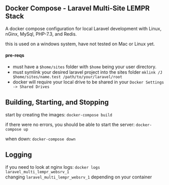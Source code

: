 ## Docker Compose - Laravel Multi-Site LEMPR Stack
A docker compose configuration for local Laravel development with Linux, nGinx, MySql, PHP-7.3, and Redis.

this is used on a windows system, have not tested on Mac or Linux yet.

#### pre-reqs

- must have a ```$home/sites``` folder with ```$home``` being your user directory.
- must symlink your desired laravel project into the sites folder ```mklink /J $home/sites/name.test /path/to/your/laravel/root```
- docker will require your local drive to be shared in your ```Docker Settings -> Shared Drives```



## Building, Starting, and Stopping

start by creating the images:
```docker-compose build```

if there were no errors, you should be able to start the server:
```docker-compose up```

when down:
```docker-compose down```


## Logging
if you need to look at nginx logs:
```docker logs laravel_multi_lempr_websrv_1```  
changing ```laravel_multi_lempr_websrv_1``` depending on your container
